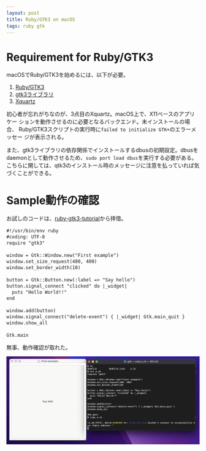 ```yaml
---
layout: post
title: Ruby/GTK3 on macOS
tags: ruby gtk
---
```

# Requirement for Ruby/GTK3

macOSでRuby/GTK3を始めるには、以下が必要。

1. [Ruby/GTK3](https://rubygems.org/gems/gtk3?locale=ja)
2. [gtk3ライブラリ](https://www.gtk.org)
3. [Xquartz](https://www.xquartz.org)

初心者が忘れがちなのが、3点目のXquartz。macOS上で、X11ベースのアプリケー
ションを動作させるのに必要となるバックエンド。未インストールの場合、
Ruby/GTK3スクリプトの実行時に`failed to initialize GTK+`のエラーメッセー
ジが表示される。

また、gtk3ライブラリの依存関係でインストールするdbusの初期設定。dbusを
daemonとして動作させるため、`sudo port load dbus`を実行する必要がある。
こちらに関しては、qtk3のインストール時のメッセージに注意を払っていれば気づくことができる。

# Sample動作の確認

お試しのコードは、[ruby-gtk3-tutorial](https://github.com/cedlemo/ruby-gtk3-tutorial)から拝借。

	#!/usr/bin/env ruby
	#coding: UTF-8
	require "gtk3"

	window = Gtk::Window.new("First example")
	window.set_size_request(400, 400)
	window.set_border_width(10)

	button = Gtk::Button.new(:label => "Say hello")
	button.signal_connect "clicked" do |_widget|
	  puts "Hello World!!"
	end

	window.add(button)
	window.signal_connect("delete-event") { |_widget| Gtk.main_quit }
	window.show_all

	Gtk.main

無事、動作確認が取れた。

![1st GTK sample](/assets/images/2025/0225/first_gtk_sample.png)
